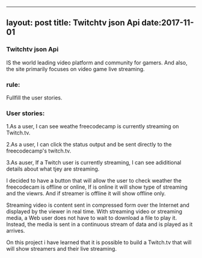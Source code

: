  ---
layout: post
title: Twitchtv json Api
date:2017-11-01
---

### Twitchtv json Api

IS the world leading video platform and community for gamers. And also, the site primarily focuses on video game live streaming.

### rule:

Fullfill the user stories.

### User stories: 

1.As a user, I can see weathe  freecodecamp is currently streaming  on Twitch.tv.

2.As a user,  I can click the status  output  and be sent  directly to the freecodecamp's twitch.tv.

3.As auser, If  a Twitch  user is currently  streaming, I can see adiditional details about  what tjey are streaming.

I decided to have a button that will allow the user to check weather the freecodecam is offline or online, If is online it will show
type of streaming and the viewrs. And if streamer is offline it will show offline only.


Streaming video is content sent in compressed form over the Internet and displayed by the viewer in real time. With streaming video or streaming media, a Web user does not have to wait to download a file to play it. Instead, the media is sent in a continuous stream of data and is played as it arrives.

On this project i have learned that it is possible to build  a  Twitch.tv that will will show streamers and their live streaming.




 
